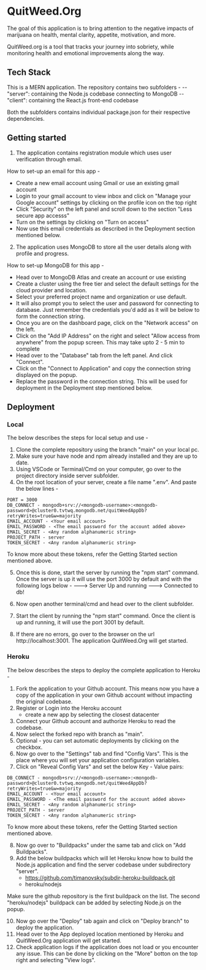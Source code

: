 # QuitWeed.Org

The goal of this application is to bring attention to the negative impacts of marijuana on health, mental clarity, appetite, motivation, and more.

QuitWeed.org is a tool that tracks your journey into sobriety, while monitoring health and emotional improvements along the way.


## Tech Stack

This is a MERN application. The repository contains two subfolders - 
-- "server": containing the Node.js codebase connecting to MongoDB
-- "client": containing the React.js front-end codebase

Both the subfolders contains individual package.json for their respective dependencies.


## Getting started

1. The application contains registration module which uses user verification through email. 

How to set-up an email for this app -
 - Create a new email account using Gmail or use an existing gmail account
 - Login to your gmail account to view inbox and click on "Manage your Google account" settings by clicking on the profile icon on the top right 
 - Click "Security" on the left panel and scroll down to the section "Less secure app accesss"
 - Turn on the settings by clicking on "Turn on access"
 - Now use this email credentials as described in the Deployment section mentioned below.

2. The application uses MongoDB to store all the user details along with profile and progress.

How to set-up MongoDB for this app - 
 - Head over to MongoDB Atlas and create an account or use existing
 - Create a cluster using the free tier and select the default settings for the cloud provider and location. 
 - Select your preferred project name and organization or use default.
 - It will also prompt you to select the user and password for connecting to database. Just remember the credentials you'd add as it will be below to form the connection string.
 - Once you are on the dashboard page, click on the "Network access" on the left.
 - Click on the "Add IP Address" on the right and select "Allow access from anywhere" from the popup screen. This may take upto 2 - 5 min to complete
 - Head over to the "Database" tab from the left panel. And click "Connect".
 - Click on the "Connect to Application" and copy the connection string displayed on the popup.
 - Replace the password in the connection string. This will be used for deployment in the Deployment step mentioned below. 


## Deployment

### Local
The below describes the steps for local setup and use -

1. Clone the complete repository using the branch "main" on your local pc.
2. Make sure your have node and npm already installed and they are up to date. 
3. Using VSCode or Terminal/Cmd on your computer, go over to the project directory inside server subfolder.
4. On the root location of your server, create a file name ".env". And paste the below lines -

```
PORT = 3000
DB_CONNECT - mongodb+srv://<mongodb-username>:<mongodb-password>@cluster0.tvtwq.mongodb.net/quitWeedAppDb?retryWrites=true&w=majority
EMAIL_ACCOUNT - <Your email account>
EMAIL_PASSWORD - <The email password for the account added above>
EMAIL_SECRET - <Any random alphanumeric string>
PROJECT_PATH - server
TOKEN_SECRET - <Any random alphanumeric string>
```

To know more about these tokens, refer the Getting Started section mentioned above.

5. Once this is done, start the server by running the "npm start" command. Once the server is up it will use the port 3000 by default and with the following logs below - 
---> Server Up and running
---> Connected to db!

6. Now open another terminal/cmd and head over to the client subfolder. 
7. Start the client by running the "npm start" command. Once the client is up and running, it will use the port 3001 by default.
8. If there are no errors, go over to the browser on the url http://localhost:3001. The application QuitWeed.Org will get started.


### Heroku 
The below describes the steps to deploy the complete application to Heroku -

1. Fork the application to your Github account. This means now you have a copy of the application in your own Github account without impacting the original codebase.
2. Register or Login into the Heroku account 
    - create a new app by selecting the closest datacenter
3. Connect your Github account and authorize Heroku to read the codebase.
4. Now select the forked repo with branch as "main".
5. Optional - you can set automatic deployments by clicking on the checkbox.
6. Now go over to the "Settings" tab and find "Config Vars". This is the place where you will set your application configuration variables.
7. Click on "Reveal Config Vars" and set the below Key - Value pairs:

```
DB_CONNECT - mongodb+srv://<mongodb-username>:<mongodb-password>@cluster0.tvtwq.mongodb.net/quitWeedAppDb?retryWrites=true&w=majority
EMAIL_ACCOUNT - <Your email account>
EMAIL_PASSWORD - <The email password for the account added above>
EMAIL_SECRET - <Any random alphanumeric string>
PROJECT_PATH - server
TOKEN_SECRET - <Any random alphanumeric string>
```

To know more about these tokens, refer the Getting Started section mentioned above.

8. Now go over to "Buildpacks" under the same tab and click on "Add Buildpacks".
9. Add the below buildpacks which will let Heroku know how to build the Node.js application and find the server codebase under subdirectory "server".
    - https://github.com/timanovsky/subdir-heroku-buildpack.git
    - heroku/nodejs 
    
Make sure the github repository is the first buildpack on the list. The second "heroku/nodejs" buildpack can be added by selecting Node.js on the popup.

10. Now go over the "Deploy" tab again and click on "Deploy branch" to deploy the application.
11. Head over to the App deployed location mentioned by Heroku and QuitWeed.Org application will get started.
12. Check application logs if the application does not load or you encounter any issue. This can be done by clicking on the "More" botton on the top right and selecting "View logs". 
